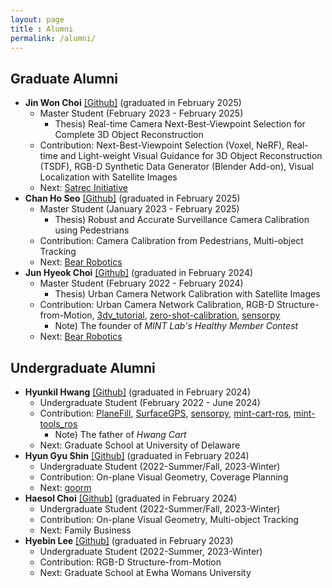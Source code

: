 ```yaml
---
layout: page
title : Alumni
permalink: /alumni/
---
```

## Graduate Alumni
* **Jin Won Choi** [[Github]](https://github.com/randomwons) (graduated in February 2025)
  * Master Student (February 2023 - February 2025)
    * Thesis) Real-time Camera Next-Best-Viewpoint Selection for Complete 3D Object Reconstruction
  * Contribution: Next-Best-Viewpoint Selection (Voxel, NeRF), Real-time and Light-weight Visual Guidance for 3D Object Reconstruction (TSDF), RGB-D Synthetic Data Generator (Blender Add-on), Visual Localization with Satellite Images
  * Next: [Satrec Initiative](https://www.satreci.com/)
* **Chan Ho Seo** [[Github]](https://github.com/gravity0717) (graduated in February 2025)
  * Master Student (January 2023 - February 2025)
    * Thesis) Robust and Accurate Surveillance Camera Calibration using Pedestrians
  * Contribution: Camera Calibration from Pedestrians, Multi-object Tracking
  * Next: [Bear Robotics](https://www.bearrobotics.ai/)
* **Jun Hyeok Choi** [[Github]](https://github.com/cjh1995-ros) (graduated in February 2024)
  * Master Student (February 2022 - February 2024)
    * Thesis) Urban Camera Network Calibration with Satellite Images
  * Contribution: Urban Camera Network Calibration, RGB-D Structure-from-Motion, [3dv_tutorial](https://github.com/mint-lab/3dv_tutorial), [zero-shot-calibration](https://github.com/mint-lab/zero-shot-calibration), [sensorpy](https://github.com/mint-lab/sensorpy)
    * Note) The founder of _MINT Lab's Healthy Member Contest_
  * Next: [Bear Robotics](https://www.bearrobotics.ai/)



## Undergraduate Alumni
* **Hyunkil Hwang** [[Github]](https://github.com/Hyunkil76) (graduated in February 2024)
  * Undergraduate Student (February 2022 - June 2024)
  * Contribution: [PlaneFill](https://github.com/mint-lab/PlaneFill), [SurfaceGPS](https://github.com/mint-lab/surface_gps/), [sensorpy](https://github.com/mint-lab/sensorpy), [mint-cart-ros](https://github.com/mint-lab/mint_cart_ros), [mint-tools_ros](https://github.com/mint-lab/mint_tools_ros)
    * Note) The father of _Hwang Cart_
  * Next: Graduate School at University of Delaware
* **Hyun Gyu Shin** [[Github]](https://github.com/ufshg) (graduated in February 2024)
  * Undergraduate Student (2022-Summer/Fall, 2023-Winter)
  * Contribution: On-plane Visual Geometry, Coverage Planning
  * Next: [goorm](https://www.goorm.io/)
* **Haesol Choi** [[Github]](https://github.com/NyaNyak) (graduated in February 2024)
  * Undergraduate Student (2022-Summer/Fall, 2023-Winter)
  * Contribution: On-plane Visual Geometry, Multi-object Tracking
  * Next: Family Business
* **Hyebin Lee** [[Github]](https://github.com/splopsky) (graduated in February 2023)
  * Undergraduate Student (2022-Summer, 2023-Winter)
  * Contribution: RGB-D Structure-from-Motion
  * Next: Graduate School at Ewha Womans University